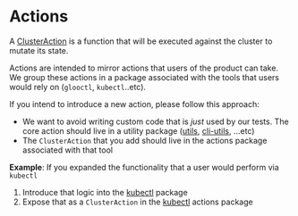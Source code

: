 # Actions

A [ClusterAction](./action.go) is a function that will be executed against the cluster to mutate its state.

Actions are intended to mirror actions that users of the product can take. We group these actions in a package associated with the tools that users would rely on (`glooctl`, `kubectl`..etc).

If you intend to introduce a new action, please follow this approach:
- We want to avoid writing custom code that is _just_ used by our tests. The core action should live in a utility package ([utils](/pkg/utils), [cli-utils](/pkg/cliutil), ...etc)
- The `ClusterAction` that you add should live in the actions package associated with that tool

**Example**:
If you expanded the functionality that a user would perform via `kubectl`
1. Introduce that logic into the [kubectl](/pkg/utils/kubeutils/kubectl) package
2. Expose that as a `ClusterAction` in the [kubectl](./kubectl) actions package